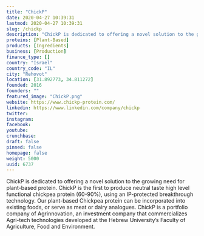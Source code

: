 ```yaml
---
title: "ChickP"
date: 2020-04-27 10:39:31
lastmod: 2020-04-27 10:39:31
slug: /chickp
description: "ChickP is dedicated to offering a novel solution to the growing need for plant-based protein. ChickP is the first to produce neutral taste high level functional chickpea protein (60-90%), using an IP-protected breakthrough technology. Our plant-based Chickpea protein can be incorporated into existing foods, or serve as meat or dairy analogues. ChickP is a portfolio company of Agrinnovation, an investment company that commercializes Agri-tech technologies developed at the Hebrew University’s Faculty of Agriculture, Food and Environment."
proteins: [Plant-Based]
products: [Ingredients]
business: [Production]
finance_type: []
country: "Israel"
country_code: "IL"
city: "Rehovot"
location: [31.892773, 34.811272]
founded: 2016
founders: ""
featured_image: "ChickP.png"
website: https://www.chickp-protein.com/
linkedin: https://www.linkedin.com/company/chickp
twitter: 
instagram: 
facebook: 
youtube: 
crunchbase: 
draft: false
pinned: false
homepage: false
weight: 5000
uuid: 6737
---
```

ChickP is dedicated to offering a novel solution to the growing need for plant-based protein. ChickP is the first to produce neutral taste high level functional chickpea protein (60-90%), using an IP-protected breakthrough technology. Our plant-based Chickpea protein can be incorporated into existing foods, or serve as meat or dairy analogues. ChickP is a portfolio company of Agrinnovation, an investment company that commercializes Agri-tech technologies developed at the Hebrew University’s Faculty of Agriculture, Food and Environment.
